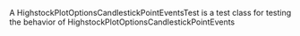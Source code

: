 A HighstockPlotOptionsCandlestickPointEventsTest is a test class for testing the behavior of HighstockPlotOptionsCandlestickPointEvents
